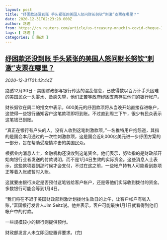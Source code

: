 ```yaml
---
layout: post
title: "纾困款还没到账 手头紧张的美国人怒问财长努钦“刺激”支票在哪里？"
date: 2020-12-31T02:23:28.000Z
author: 路透
from: https://cn.reuters.com/article/us-treasury-mnuchin-covid-cheque-1231-idCNKBS29503G
tags: [ 路透 ]
categories: [ 路透 ]
---
```

<!--1609381408000-->
[纾困款还没到账 手头紧张的美国人怒问财长努钦“刺激”支票在哪里？](https://cn.reuters.com/article/us-treasury-mnuchin-covid-cheque-1231-idCNKBS29503G)
------

<div>
<div><i>2020-12-31T01:43:44Z</i></div><p>路透12月30日 - 美国财政部与银行传达的混乱信息，已使得数以百万计手头困难的美国民众一头雾水、备感失望，他们正苦等政府纾困支票存进他们的银行帐户。</p><p>财长努钦在周二的推文中表示，600美元的纾困款项将从当晚开始直接存进帐户，这使得一些银行通知客户这笔款项即将到账。不过直到周三下午，很少有民众表示这笔钱已到账。</p><p>“真正在银行有户头的人，没有人收到这笔刺激款项，”一名推特用户抱怨道，其指的是国会本月通过的一次性刺激款项，这是国会近9,000亿美元进一步纾困方案的一部分，旨在帮助受疫情冲击的美国民众。</p><p>根据业内消息人士，金融机构还没收到这笔资金。他们表示，努钦指的是财政部开始向银行业者发送的付款说明，而不是1月4日生效的实际资金。这些消息人士表示，这些款项要到那时候才会支付，不过在这之前，一些帐户持有人可能看到款项正等着入账或暂时入账。</p><p>这就要由银行决定是否预付这笔钱给客户帐户，还是等他们实际收到拨付的资金。多数银行可能会等到1月4日。</p><p>“我们将在不迟于美国财政部刺激计划拨付生效日的上午，让客户帐户有钱入账，”富国银行发言人Jim Seitz说。他并表示，客户可能最快1月1日就看得到他们帐户中的付款。</p><p>一些规模较小的银行则提供预付。</p><p>财政部发言人未立即回应置评要求。(完)</p>
</div>
